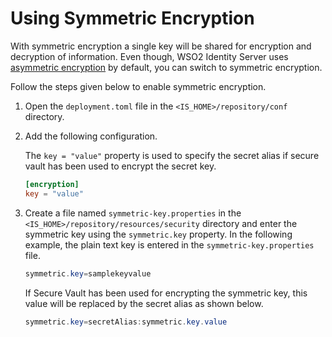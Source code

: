 # Using Symmetric Encryption

With symmetric encryption a single key will be shared for encryption and decryption of information. Even though, WSO2 Identity Server uses [asymmetric encryption](../../administer/using-asymmetric-encryption) by default, you can switch to symmetric encryption. 

Follow the steps given below to enable symmetric encryption. 

1.  Open the `deployment.toml` file in the `<IS_HOME>/repository/conf` directory.
2.  Add the following configuration.

    The `key = "value"` property is used to specify the secret alias if secure vault has been used to encrypt the secret key.

    ``` toml
    [encryption]
    key = "value"
    ```   
3.  Create a file named `symmetric-key.properties` in the `<IS_HOME>/repository/resources/security` directory and enter the symmetric key using the `symmetric.key` property. In the following example, the plain text key is entered in the `symmetric-key.properties` file.

    ``` java
    symmetric.key=samplekeyvalue
    ```

    If Secure Vault has been used for encrypting the symmetric key, this value will be replaced by the secret alias as shown below. 

    ``` java
    symmetric.key=secretAlias:symmetric.key.value
    ```
